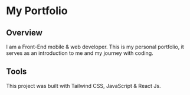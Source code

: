 # My Portfolio


## Overview
I am a Front-End mobile & web developer. 
This is my personal portfolio, it serves as an introduction to me and my journey with coding.


## Tools
This project was built with Tailwind CSS, JavaScript & React Js.



